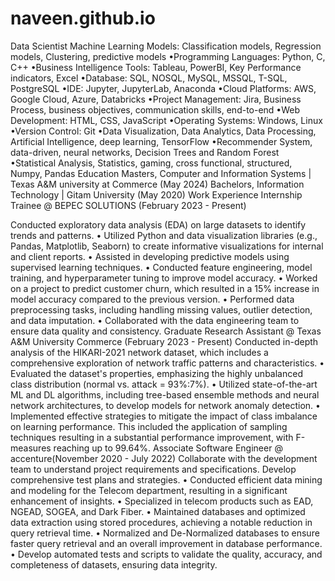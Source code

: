 # naveen.github.io

Data Scientist
Machine Learning Models: Classification models, Regression models, Clustering, predictive models
•Programming Languages: Python, C, C++
•Business Intelligence Tools: Tableau, PowerBI, Key Performance indicators, Excel
•Database: SQL, NOSQL, MySQL, MSSQL, T-SQL, PostgreSQL
•IDE: Jupyter, JupyterLab, Anaconda
•Cloud Platforms: AWS, Google Cloud, Azure, Databricks
•Project Management: Jira, Business Process, business objectives, communication skills, end-to-end
•Web Development: HTML, CSS, JavaScript
•Operating Systems: Windows, Linux
•Version Control: Git
•Data Visualization, Data Analytics, Data Processing, Artificial Intelligence, deep learning, TensorFlow
•Recommender System, data-driven, neural networks, Decision Trees and Random Forest
•Statistical Analysis, Statistics, gaming, cross functional, structured, Numpy, Pandas
Education
Masters, Computer and Information Systems | Texas A&M university at Commerce (May 2024)
Bachelors, Information Technology | Gitam University (May 2020)
Work Experience
Internship Trainee @ BEPEC SOLUTIONS (February 2023 - Present)

Conducted exploratory data analysis (EDA) on large datasets to identify trends and patterns.
• Utilized Python and data visualization libraries (e.g., Pandas, Matplotlib, Seaborn) to create informative visualizations for internal and client reports.
• Assisted in developing predictive models using supervised learning techniques.
• Conducted feature engineering, model training, and hyperparameter tuning to improve model accuracy.
• Worked on a project to predict customer churn, which resulted in a 15% increase in model accuracy compared to the previous version.
• Performed data preprocessing tasks, including handling missing values, outlier detection, and data imputation.
• Collaborated with the data engineering team to ensure data quality and consistency.
Graduate Research Assistant @ Texas A&M University Commerce (February 2023 - Present)
Conducted in-depth analysis of the HIKARI-2021 network dataset, which includes a comprehensive exploration of network traffic patterns and characteristics.
• Evaluated the dataset's properties, emphasizing the highly unbalanced class distribution (normal vs. attack = 93%:7%).
• Utilized state-of-the-art ML and DL algorithms, including tree-based ensemble methods and neural network architectures, to develop models for network anomaly detection.
• Implemented effective strategies to mitigate the impact of class imbalance on learning performance. This included the application of sampling techniques resulting in a substantial performance improvement, with F-measures reaching up to 99.64%.
Associate Software Engineer @ accenture(November 2020 - July 2022)
Collaborate with the development team to understand project requirements and specifications. Develop comprehensive test plans and strategies.
• Conducted efficient data mining and modeling for the Telecom department, resulting in a significant enhancement of insights.
• Specialized in telecom products such as EAD, NGEAD, SOGEA, and Dark Fiber.
• Maintained databases and optimized data extraction using stored procedures, achieving a notable reduction in query retrieval time.
• Normalized and De-Normalized databases to ensure faster query retrieval and an overall improvement in database performance.
• Develop automated tests and scripts to validate the quality, accuracy, and completeness of datasets, ensuring data integrity.






